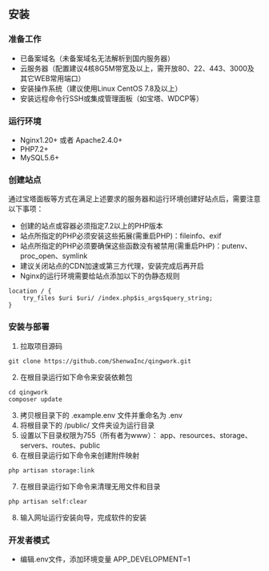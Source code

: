 ## 安装

### 准备工作

- 已备案域名（未备案域名无法解析到国内服务器）
- 云服务器（配置建议4核8G5M带宽及以上，需开放80、22、443、3000及其它WEB常用端口）
- 安装操作系统（建议使用Linux CentOS 7.8及以上）
- 安装远程命令行SSH或集成管理面板（如宝塔、WDCP等）

### 运行环境
- Nginx1.20+ 或者 Apache2.4.0+ 
- PHP7.2+
- MySQL5.6+

### 创建站点
通过宝塔面板等方式在满足上述要求的服务器和运行环境创建好站点后，需要注意以下事项：
- 创建的站点或容器必须指定7.2以上的PHP版本
- 站点所指定的PHP必须安装这些拓展(需重启PHP)：fileinfo、exif
- 站点所指定的PHP必须要确保这些函数没有被禁用(需重启PHP)：putenv、proc_open、symlink
- 建议关闭站点的CDN加速或第三方代理，安装完成后再开启
- Nginx的运行环境需要给站点添加以下的伪静态规则
```
location / {  
    try_files $uri $uri/ /index.php$is_args$query_string;  
}  
```

### 安装与部署
1. 拉取项目源码
```shell
git clone https://github.com/ShenwaInc/qingwork.git
```
2. 在根目录运行如下命令来安装依赖包
```shell
cd qingwork
composer update
```
3. 拷贝根目录下的 .example.env 文件并重命名为 .env
4. 将根目录下的 /public/ 文件夹设为运行目录
5. 设置以下目录权限为755（所有者为www）： app、resources、storage、servers、routes、public
6. 在根目录运行如下命令来创建附件映射
```shell
php artisan storage:link
```
7. 在根目录运行如下命令来清理无用文件和目录
```shell
php artisan self:clear
```
8. 输入网址运行安装向导，完成软件的安装


### 开发者模式
- 编辑.env文件，添加环境变量 APP_DEVELOPMENT=1
